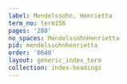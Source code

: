 ```yaml
---
label: Mendelssohn, Henrietta
term_no: term156
pages: '288'
no_spaces: MendelssohnHenrietta
pid: mendelssohnhenrietta
order: '0640'
layout: generic_index_term
collection: index-headings
---
```

